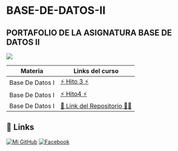 # BASE-DE-DATOS-II
## PORTAFOLIO DE LA ASIGNATURA BASE DE DATOS II
![](https://www.beedigital.es/wp-content/uploads/2020/11/crear-base-de-datos.jpg)

| Materia | Links del curso |
| ------ | ----- |
|Base De Datos I| [⚡️ Hito 3 ⚡](https://github.com/SergioAndresMendozaAlvarado/BASE-DE-DATOS-I/tree/main/HITO%203)
|Base De Datos I|[⚡️ Hito4 ⚡️](https://github.com/SergioAndresMendozaAlvarado/BASE-DE-DATOS-I/tree/main/LABS_HITO-4)
|Base De Datos I|[👯‍ Link del Repositorio 👯‍♀️](https://github.com/SergioAndresMendozaAlvarado)



## 🔗 Links
[![Mi GitHub](https://img.shields.io/badge/my_portfolio-000?style=for-the-badge&logo=ko-fi&logoColor=white)](https://github.com/SergioAndresMendozaAlvarado)
[![Facebook](https://img.shields.io/badge/linkedin-0A66C2?style=for-the-badge&logo=linkedin&logoColor=white)](https://www.facebook.com/profile.php?id=100004442296942)
